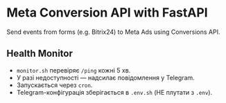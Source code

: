 # Meta Conversion API with FastAPI

Send events from forms (e.g. Bitrix24) to Meta Ads using Conversions API.

## Health Monitor

- `monitor.sh` перевіряє `/ping` кожні 5 хв.
- У разі недоступності — надсилає повідомлення у Telegram.
- Запускається через `cron`.
- Telegram-конфігурація зберігається в `.env.sh` (НЕ плутати з `.env`).
